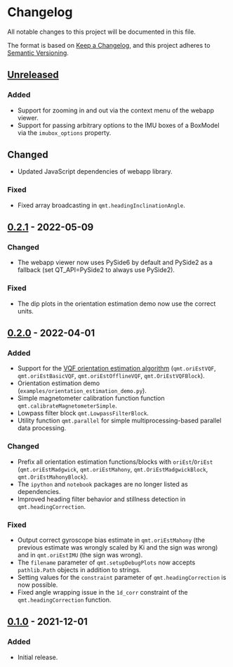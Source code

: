 <!--
SPDX-FileCopyrightText: 2021 Daniel Laidig <laidig@control.tu-berlin.de>

SPDX-License-Identifier: MIT

Sections:
### Added (for new features)
### Changed (for changes in existing functionality)
### Deprecated (for soon-to-be removed features)
### Removed (for now removed features)
### Fixed (for any bug fixes)
### Security (in case of vulnerabilities)
-->
# Changelog
All notable changes to this project will be documented in this file.

The format is based on [Keep a Changelog](https://keepachangelog.com/en/1.0.0/),
and this project adheres to [Semantic Versioning](https://semver.org/spec/v2.0.0.html).

## [Unreleased]
### Added
- Support for zooming in and out via the context menu of the webapp viewer.
- Support for passing arbitrary options to the IMU boxes of a BoxModel via the `imubox_options` property.
## Changed
- Updated JavaScript dependencies of webapp library.
### Fixed
- Fixed array broadcasting in `qmt.headingInclinationAngle`.

## [0.2.1] - 2022-05-09
### Changed
- The webapp viewer now uses PySide6 by default and PySide2 as a fallback (set QT_API=PySide2 to always use PySide2).
### Fixed
- The dip plots in the orientation estimation demo now use the correct units. 

## [0.2.0] - 2022-04-01
### Added
- Support for the [VQF orientation estimation algorithm](https://github.com/dlaidig/vqf) (`qmt.oriEstVQF`,
  `qmt.oriEstBasicVQF`, `qmt.oriEstOfflineVQF`, `qmt.OriEstVQFBlock`).
- Orientation estimation demo (`examples/orientation_estimation_demo.py`).
- Simple magnetometer calibration function function `qmt.calibrateMagnetometerSimple`.
- Lowpass filter block `qmt.LowpassFilterBlock`.
- Utility function `qmt.parallel` for simple multiprocessing-based parallel data processing.
### Changed
- Prefix all orientation estimation functions/blocks with `oriEst`/`OriEst` (`qmt.oriEstMadgwick`, `qmt.oriEstMahony`,
 `qmt.OriEstMadgwickBlock`, `qmt.OriEstMahonyBlock`).
- The `ipython` and `notebook` packages are no longer listed as dependencies.
- Improved heading filter behavior and stillness detection in `qmt.headingCorrection`.
### Fixed
- Output correct gyroscope bias estimate in `qmt.oriEstMahony` (the previous estimate was wrongly scaled by Ki and
  the sign was wrong) and in `qmt.oriEstIMU` (the sign was wrong).
- The `filename` parameter of `qmt.setupDebugPlots` now accepts `pathlib.Path` objects in addition to strings.
- Setting values for the `constraint` parameter of `qmt.headingCorrection` is now possible.
- Fixed angle wrapping issue in the `1d_corr` constraint of the `qmt.headingCorrection` function.

## [0.1.0] - 2021-12-01
### Added
- Initial release.

[Unreleased]: https://github.com/dlaidig/qmt/compare/v0.2.1...HEAD
[0.2.1]: https://github.com/dlaidig/qmt/compare/v0.2.0...v0.2.1
[0.2.0]: https://github.com/dlaidig/qmt/compare/v0.1.0...v0.2.0
[0.1.0]: https://github.com/dlaidig/qmt/releases/tag/v0.1.0
